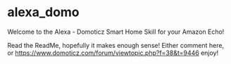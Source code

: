# alexa_domo

Welcome to the Alexa - Domoticz Smart Home Skill for your Amazon Echo!

Read the ReadMe, hopefully it makes enough sense! Either comment here, or https://www.domoticz.com/forum/viewtopic.php?f=38&t=9446
enjoy!
